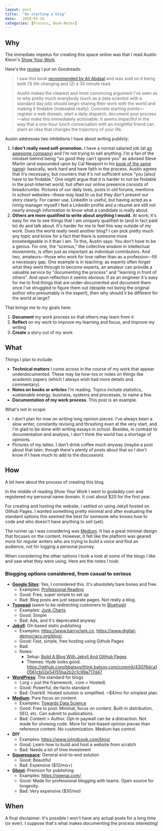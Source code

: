 ```yaml
---
layout: post
title:  "On starting a blog"
date:   2020-05-26
categories: [Process, Book-Notes]
---
```


## Why

The immediate impetus for creating this space online was that I read Austin Kleon's [Show Your Work][show-your-work].

Here's the [review][goodreads-rev] I put on Goodreads:

> I saw this book [recommended by Ali Abdaal][three-books] and was sold on it being both (1) life changing and (2) a 30 minute read.
> 
> Austin makes the clearest and most convincing argument I’ve seen as to why pretty much everybody (such as a data 
> scientist with a standard day job) should begin sharing their work with the world and making it findable (indexable 
> really). Concrete starting points—register a web domain, start a daily dispatch, document your process—also make this 
> immediately actionable. It seems impactful in the way that a one-hour lunch conversation with an insightful friend 
> can plant an idea that changes the trajectory of your life.

Austin addresses two inhibitions I have about writing publicly:

1. **I don't really need self-promotion.**  I have a normal salaried job (at [an awesome company][grab]) and I'm not trying to sell anything.  I'm a fan of the mindset behind being "so good they can't ignore you" as advised Steve Martin (and expounded upon by Cal Newport in his [book of the same name][sgtciy]): basically, work hard and have faith in the process.  Austin agrees that it's necessary, but counters that it's not sufficient since "you [also] have to be findable."  One might argue that it is harder to *not* be findable in the post-Internet world, but often our online presence consists of breadcrumbs.  Pictures of our daily lives, posts in old forums, mentions in school websites--these  may lead to us but they don't present our story clearly.  For career use, LinkedIn is useful, but having acted as a hiring manager myself I feel a LinkedIn profile and a résumé are still not nearly enough information to know what a candidate is really about.
2. **Others are more qualified to write about anything I would.**  At work, it's easy for me to see things that I am uniquely qualified to (and in fact paid to) do and talk about.  It's harder for me to feel this way outside of my work.  Does the world really need another blog?  I can pick pretty much any topic and know for a fact that there is someone more knowledgeable in it than I am.  To this, Austin says: You don’t have to be a genius.  For one, the “scenius," the collective wisdom in intellectual movements, is often just as important as individual contributors.  And two, amateurs--those who work for love rather than as a profession--fill a necessary gap.  One example is in teaching; as experts often forget what they went through to become experts, an amateur can provide a valuable service by "documenting the process" and "learning in front of others".  And upon reflection it seems obvious: If as an engineer it's easy for me to find things that are under-documented and document them once I've struggled to figure them out (despite not being the original author who presumably is the expert), then why should it be different for the world at large?

That brings me to my goals here:

1. **Document** my work process so that others may learn from it
2. **Reflect** on my work to improve my learning and focus, and improve my writing
3. **Create** a story out of my work

## What
Things I plan to include:

* **Technical matters** I come across in the course of my work that appear underdocumented.  These may be how-tos or notes on things like academic papers (which I always wish had more details and commentary).
* **Notes on books or articles** I'm reading.  Topics include statistics, sustainable energy, business, systems and processes, to name a few.
* **Documentation of my work process**.  This post is an example.

What's not in scope:

* I don't plan for now on writing long opinion pieces.  I've always been a slow writer, constantly revising and thrashing even at the very start, and I'm glad to be done with writing essays in school.  Besides, in contrast to documentation and analysis, I don't think the world has a shortage of opinions.
* Pictures of my lattes.  I don't drink coffee much anyway (maybe a post about that later, though there's plenty of posts about that so I don't know if I have much to add to the discussion).

## How
A bit here about the process of creating this blog.

In the middle of reading *Show Your Work* I went to godaddy.com and registered my personal name domain.  It cost about $20 for the first year.

For creating and hosting the website, I settled on using Jekyll hosted on Github Pages.  I wanted something pretty minimal and after evaluating the standard options this seemed the best for someone who knows how to code and who doesn't have anything to sell (yet).

The runner up I was considering was [Medium][medium].  It has a great minimal design that focuses on the content.  However, it felt like the platform was geared more for regular writers who are trying to build a voice and find an audience, not for logging a personal journey.

When considering the other options I took a look at some of the blogs I like and saw what they were using.  Here are the notes I took:

### Blogging options considered, from casual to serious
* **[Google Sites][gsites]**:  Yes, I considered this.  It's absolutely bare bones and free.
    * Examples:  [Professional Reading][pro-reading]
    * Good:  Free, super simple to set up
    * Bad:  Blog posts are just separate pages.  Not really a blog.
* **[Typepad][typepad]** (seem to be redirecting customers to [Bluehost][bluehost])
    * Examples:  [Junk Charts][junkcharts]
    * Good:  Simple
    * Bad:  Ads, and it's deprecated anyway
* **[Jekyll][jekyll]**:  Git-based static publishing
    * Examples:  https://www.barryclark.co, https://www.digital-democracy.org/blog/, 
    * Good:  Fast, simple, free hosting using Github Pages
    * Bad:  
    * Notes:
        * Setup: [Build A Blog With Jekyll And GitHub Pages][smashing]
        * Themes:  Hyde looks good. https://github.com/bbatsov/think.batsov.com/commit/43076dca10561cb02e54155ba2b2c1c99a717d47
* **[WordPress][wordpress]**:  The standard for blogs
    * (.org = just the framework, .com = Hosted)
    * Good:  Powerful, de-facto standard
    * Bad:  Overkill.  Hosted solution is simplified.  ~$4/mo for simplest plan.
* **[Medium][medium]**:  Pure focus on content.
    * Examples:  [Towards Data Science][tds]
    * Good:  Free to post.  Minimal, focus on content.  Built-in distribution, SEO, etc.  Can submit to publications.
    * Bad:  Content > Author.  Opt-in paywall can be a distraction.  Not made for showing code.  More for text-based opinion pieces than reference content.  No customization.  Medium has control.
* **DIY**
    * Examples:  https://www.johndcook.com/blog/
    * Good:  Learn how to build and host a website from scratch
    * Bad:  Needs a lot of time investment
* **[Squarespace][squarespace]**:  General end-to-end solution
    * Good:  Beautiful
    * Bad:  Expensive ($12/mo+)
* **[Ghost][ghost]**: Premium for publishing
    * Examples:  https://openai.com/
    * Good:  Made for professional blogging with teams.  Open source for longevity.
    * Bad:  Very expensive ($30/mo)

## When
A final disclaimer: It's possible I won't have any actual posts for a long time (or ever).  I suppose that's what makes documenting the process interesting!

[show-your-work]: https://austinkleon.com/show-your-work/
[three-books]: https://www.youtube.com/watch?v=hv1gOEY3cs4
[goodreads-rev]: https://www.goodreads.com/review/show/3352428355?book_show_action=false&from_review_page=1
[sgtciy]: https://www.calnewport.com/books/so-good/
[grab]: https://www.grab.com/sg/

[gsites]: sites.google.com
[typepad]: https://www.typepad.com/
[jekyll]: https://jekyllrb.com/
[bluehost]: https://www.bluehost.com/solutions/start-a-blog?brandRedirect=typepad
[wordpress]: https://wordpress.com/
[medium]: https://medium.com/
[squarespace]: https://www.squarespace.com/
[ghost]: https://ghost.org/

[pro-reading]: https://sites.google.com/tcforlearning.edu.do/professional-reading/home?authuser=0&pli=1
[smashing]: https://www.smashingmagazine.com/2014/08/build-blog-jekyll-github-pages/
[junkcharts]: https://junkcharts.typepad.com/
[tds]: https://towardsdatascience.com/